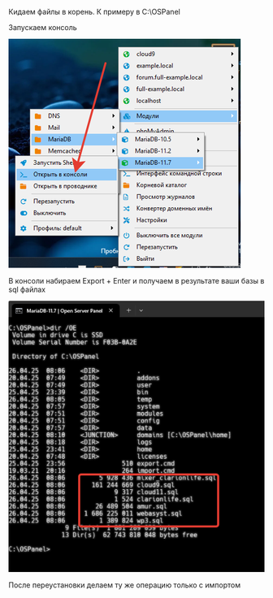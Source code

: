 Кидаем файлы в корень. К примеру в C:\OSPanel

Запускаем консоль

![](img/pic1.png)

В консоли набираем Export + Enter и получаем в результате ваши базы в sql файлах 

![](img/pic2.png)

После переустановки делаем ту же операцию только с импортом